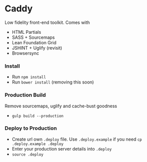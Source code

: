# Caddy

Low fidelity front-end toolkit. Comes with

- HTML Partials
- SASS + Sourcemaps
- Lean Foundation Grid
- JSHINT + Uglify (revisit)
- Browsersync

### Install

- Run `npm install`
- Run `bower install` (removing this soon)


### Production Build

Remove sourcemaps, uglify and cache-bust goodness

- `gulp build --production`

### Deploy to Production

- Create url own `.deploy` file. Use `.deploy.example` if you need `cp .deploy.example .deploy`
- Enter your production server details into `.deploy`
- `source .deploy`